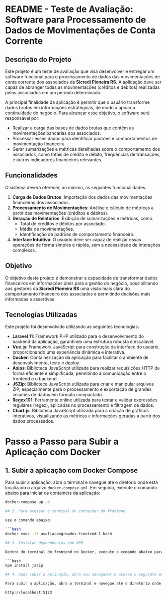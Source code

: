 # README - Teste de Avaliação: Software para Processamento de Dados de Movimentações de Conta Corrente

## Descrição do Projeto

Este projeto é um teste de avaliação que visa desenvolver e entregar um software funcional para o processamento de dados das movimentações de conta corrente dos associados da **Sicredi Pioneira RS**. A aplicação deve ser capaz de abranger todas as movimentações (créditos e débitos) realizadas pelos associados em um período determinado.

A principal finalidade da aplicação é permitir que o usuário transforme dados brutos em informações estratégicas, de modo a apoiar a continuidade do negócio. Para alcançar esse objetivo, o software será responsável por:

- Realizar a carga das bases de dados brutas que contêm as movimentações bancárias dos associados.
- Processar esses dados para identificar padrões e comportamentos de movimentação financeira.
- Gerar sumarizações e métricas detalhadas sobre o comportamento dos associados, como totais de crédito e débito, frequências de transações, e outros indicadores financeiros relevantes.

## Funcionalidades

O sistema deverá oferecer, ao mínimo, as seguintes funcionalidades:

1. **Carga de Dados Brutos**: Importação dos dados das movimentações financeiras dos associados.
2. **Processamento de Movimentações**: Análise e cálculo de métricas a partir das movimentações (créditos e débitos).
3. **Geração de Relatórios**: Exibição de sumarizações e métricas, como:
   - Total de créditos e débitos por associado.
   - Média de movimentações.
   - Identificação de padrões de comportamento financeiro.
4. **Interface Intuitiva**: O usuário deve ser capaz de realizar essas operações de forma simples e rápida, sem a necessidade de interações complexas.

## Objetivo

O objetivo deste projeto é demonstrar a capacidade de transformar dados financeiros em informações úteis para a gestão do negócio, possibilitando aos gestores da **Sicredi Pioneira RS** uma visão mais clara do comportamento financeiro dos associados e permitindo decisões mais informadas e assertivas.

## Tecnologias Utilizadas

Este projeto foi desenvolvido utilizando as seguintes tecnologias:

- **Laravel 11**: Framework PHP utilizado para o desenvolvimento do backend da aplicação, garantindo uma estrutura robusta e escalável.
- **Vue.js**: Framework JavaScript para construção da interface do usuário, proporcionando uma experiência dinâmica e interativa.
- **Docker**: Containerização da aplicação para facilitar o ambiente de desenvolvimento, teste e deploy.
- **Axios**: Biblioteca JavaScript utilizada para realizar requisições HTTP de forma eficiente e simplificada, permitindo a comunicação entre o frontend e o backend.
- **JSZip**: Biblioteca JavaScript utilizada para criar e manipular arquivos ZIP, especialmente para o processamento e exportação de grandes volumes de dados em formato compactado.
- **Regex101**: Ferramenta online utilizada para testar e validar expressões regulares (regex), aplicadas no processamento e filtragem de dados.
- **Chart.js**: Biblioteca JavaScript utilizada para a criação de gráficos interativos, visualizando as métricas e informações geradas a partir dos dados processados.

# Passo a Passo para Subir a Aplicação com Docker

## 1. Subir a aplicação com Docker Compose

Para subir a aplicação, abra o terminal e navegue até o diretório onde está localizado o arquivo `docker-compose.yml`. Em seguida, execute o comando abaixo para iniciar os containers da aplicação:

```bash
docker-compose up -d

## 2. Para acessar o terminal do container do frontend

use o comando abaixo:

```bash
docker exec -it avaliacaogrowdev-frontend-1 bash

## 3. Instalar dependências com NPM

Dentro do terminal do frontend no Docker, execute o comando abaixo para instalar as dependências do projeto, incluindo o pacote jszip:

```bash
npm install jszip

## 4. Após subir a aplicação, abra seu navegador e acesse o seguinte endereço:

Para subir a aplicação, abra o terminal e navegue até o diretório onde está localizado o arquivo `docker-compose.yml`. Em seguida, execute o comando abaixo para iniciar os containers da aplicação:

http://localhost:5173




